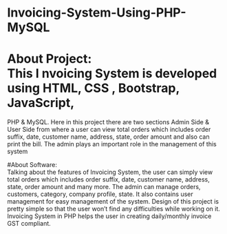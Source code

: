 # Invoicing-System-Using-PHP-MySQL

# About Project:<br/>This I nvoicing System is developed using HTML, CSS , Bootstrap, JavaScript,
PHP & MySQL. Here in this project there are two sections Admin Side & User Side from
where a user can view total orders which includes order suffix, date, customer name, address,
state, order amount and also can print the bill. The admin plays an important role in the
management of this system

#About Software: <br/>Talking about the features of Invoicing System, the user can simply view
total orders which includes order suffix, date, customer name, address, state, order amount
and many more. The admin can manage orders, customers, category, company profile, state.
It also contains user management for easy management of the system.
Design of this project is pretty simple so that the user won’t find any difficulties while working on
it. Invoicing System in PHP helps the user in creating daily/monthly invoice GST compliant.
